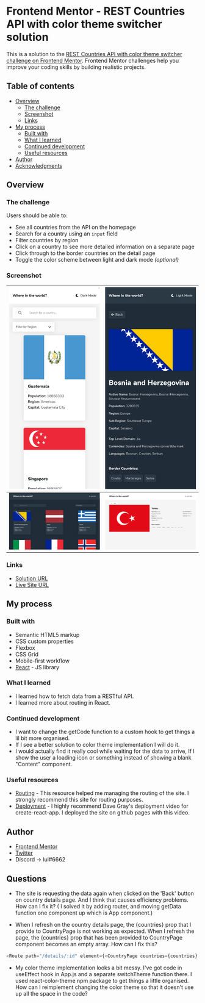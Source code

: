 # Frontend Mentor - REST Countries API with color theme switcher solution

This is a solution to the [REST Countries API with color theme switcher challenge on Frontend Mentor](https://www.frontendmentor.io/challenges/rest-countries-api-with-color-theme-switcher-5cacc469fec04111f7b848ca). Frontend Mentor challenges help you improve your coding skills by building realistic projects. 

## Table of contents

- [Overview](#overview)
  - [The challenge](#the-challenge)
  - [Screenshot](#screenshot)
  - [Links](#links)
- [My process](#my-process)
  - [Built with](#built-with)
  - [What I learned](#what-i-learned)
  - [Continued development](#continued-development)
  - [Useful resources](#useful-resources)
- [Author](#author)
- [Acknowledgments](#acknowledgments)


## Overview

### The challenge

Users should be able to:

- See all countries from the API on the homepage
- Search for a country using an `input` field
- Filter countries by region
- Click on a country to see more detailed information on a separate page
- Click through to the border countries on the detail page
- Toggle the color scheme between light and dark mode *(optional)*

### Screenshot

| <img src="./ss1.png" width="300px"> | <img src="./ss2.png" width="300px"> |
| --- | --- |
| <img src="./ss3.png" width="600px"> | <img src="./ss4.png" width="600px"> |

### Links

- [Solution URL](https://your-solution-url.com)
- [Live Site URL](https://luieitalian.github.io/countries-api-app/)

## My process

### Built with

- Semantic HTML5 markup
- CSS custom properties
- Flexbox
- CSS Grid
- Mobile-first workflow
- [React](https://reactjs.org/) - JS library


### What I learned

- I learned how to fetch data from a RESTful API.
- I learned more about routing in React.

### Continued development

- I want to change the getCode function to a custom hook to get things a lil bit more organised.
- If I see a better solution to color theme implementation I will do it.
- I would actually find it really cool while waiting for the data to arrive, If I show the user a loading icon or something instead of showing a blank "Content" component.

### Useful resources

- [Routing](https://blog.webdevsimplified.com/2022-07/react-router/) - This resource helped me managing the routing of the site. I strongly recommend this site for routing purposes.
- [Deployment](https://www.youtube.com/watch?v=AOqY6disSVI) - I highly recommend Dave Gray's deployment video for create-react-app. I deployed the site on github pages with this video.


## Author

- [Frontend Mentor](https://www.frontendmentor.io/profile/Luieitalian)
- [Twitter](https://www.twitter.com/luieitalian)
- Discord -> lui#6662

## Questions

- The site is requesting the data again when clicked on the 'Back' button on country details page. And I think that causes efficiency problems. How can I fix it? ( I solved it by adding router, and moving getData function one component up which is App component.)

- When I refresh on the country details page, the {countries} prop that I provide to CountryPage is not working as expected. When I refresh the page, the {countries} prop that has been provided to CountryPage component becomes an empty array. How can I fix this?
```js
<Route path="/details/:id" element={<CountryPage countries={countries} />}/>
```
- My color theme implementation looks a bit messy. I've got code in useEffect hook in App.js and a separate switchTheme function there. I used react-color-theme npm package to get things a little organised. How can I reimplement changing the color theme so that it doesn't use up all the space in the code?